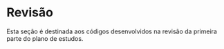 # Revisão

Esta seção é destinada aos códigos desenvolvidos na revisão da primeira 
parte do plano de estudos.
